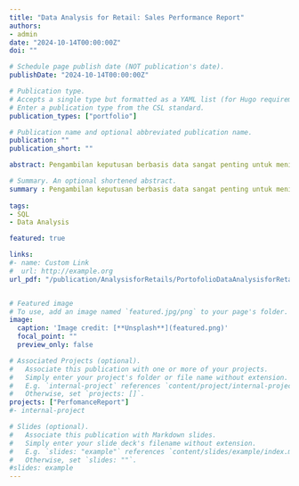 ```yaml
---
title: "Data Analysis for Retail: Sales Performance Report"
authors:
- admin
date: "2024-10-14T00:00:00Z"
doi: ""

# Schedule page publish date (NOT publication's date).
publishDate: "2024-10-14T00:00:00Z"

# Publication type.
# Accepts a single type but formatted as a YAML list (for Hugo requirements).
# Enter a publication type from the CSL standard.
publication_types: ["portfolio"]

# Publication name and optional abbreviated publication name.
publication: ""
publication_short: ""

abstract: Pengambilan keputusan berbasis data sangat penting untuk meningkatkan pertumbuhan penjualan dan tetap berada di depan persaingan. Laporan kinerja penjualan ini menyajikan analisis data komprehensif dari data penjualan ritel DQLab Store menggunakan SQL, Dengan menggunakan kueri SQL yang canggih dan teknik pemodelan data, report ini melingkupi Overall perofrmance DQLab Store dari tahun 2009 - 2012, Efektifitas dan efisiensi promosi, dan Analisa terhadap customer setiap tahunnya.

# Summary. An optional shortened abstract.
summary : Pengambilan keputusan berbasis data sangat penting untuk meningkatkan pertumbuhan penjualan dan tetap berada di depan persaingan. Laporan kinerja penjualan ini menyajikan analisis data komprehensif dari data penjualan ritel DQLab Store menggunakan SQL, Dengan menggunakan kueri SQL yang canggih dan teknik pemodelan data, report ini melingkupi Overall perofrmance DQLab Store dari tahun 2009 - 2012, Efektifitas dan efisiensi promosi, dan Analisa terhadap customer setiap tahunnya.
  
tags:
- SQL 
- Data Analysis

featured: true

links:
#- name: Custom Link
#  url: http://example.org
url_pdf: "/publication/AnalysisforRetails/PortofolioDataAnalysisforRetails.pdf"


# Featured image
# To use, add an image named `featured.jpg/png` to your page's folder. 
image:
  caption: 'Image credit: [**Unsplash**](featured.png)'
  focal_point: ""
  preview_only: false

# Associated Projects (optional).
#   Associate this publication with one or more of your projects.
#   Simply enter your project's folder or file name without extension.
#   E.g. `internal-project` references `content/project/internal-project/index.md`.
#   Otherwise, set `projects: []`.
projects: ["PerfomanceReport"]
#- internal-project

# Slides (optional).
#   Associate this publication with Markdown slides.
#   Simply enter your slide deck's filename without extension.
#   E.g. `slides: "example"` references `content/slides/example/index.md`.
#   Otherwise, set `slides: ""`.
#slides: example
---
```

